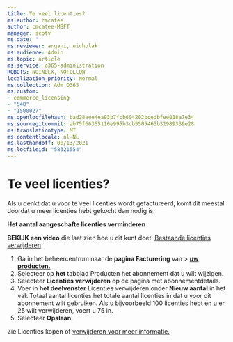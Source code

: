 ```yaml
---
title: Te veel licenties?
ms.author: cmcatee
author: cmcatee-MSFT
manager: scotv
ms.date: ''
ms.reviewer: argani, nicholak
ms.audience: Admin
ms.topic: article
ms.service: o365-administration
ROBOTS: NOINDEX, NOFOLLOW
localization_priority: Normal
ms.collection: Adm_O365
ms.custom:
- commerce_licensing
- "540"
- "1500027"
ms.openlocfilehash: bad24eee4ea93b7fcb604202bcedbfee018a7e34
ms.sourcegitcommit: ab75f66355116e995b3cb5505465b31989339e28
ms.translationtype: MT
ms.contentlocale: nl-NL
ms.lasthandoff: 08/13/2021
ms.locfileid: "58321554"
---
```

# <a name="too-many-licenses"></a>Te veel licenties?

Als u denkt dat u voor te veel licenties wordt gefactureerd, komt dit meestal doordat u meer licenties hebt gekocht dan nodig is.
  
**Het aantal aangeschafte licenties verminderen**

**BEKIJK een video** die laat zien hoe u dit kunt doet: [Bestaande licenties verwijderen](https://go.microsoft.com/fwlink/p/?linkid=2154938)
  
1. Ga in het beheercentrum naar de **pagina Facturering** van \> **[uw producten.](https://go.microsoft.com/fwlink/p/?linkid=842054)**
2. Selecteer op **het** tabblad Producten het abonnement dat u wilt wijzigen.
3. Selecteer **Licenties verwijderen** op de pagina met abonnementdetails.
4. Voer in **het deelvenster** Licenties verwijderen  onder **Nieuw aantal** in het vak Totaal aantal licenties het totale aantal licenties in dat u voor dit abonnement wilt gebruiken. Als u bijvoorbeeld 100 licenties hebt en u er 25 wilt verwijderen, voert u 75 in.
5. Selecteer **Opslaan**.

Zie Licenties kopen of [verwijderen voor meer informatie.](https://docs.microsoft.com/microsoft-365/commerce/licenses/buy-licenses)
